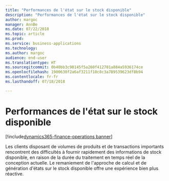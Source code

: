 ```yaml
---
title: "Performances de l'état sur le stock disponible"
description: "Performances de l'état sur le stock disponible"
author: margoc
manager: AnnBe
ms.date: 07/22/2018
ms.topic: article
ms.prod: 
ms.service: business-applications
ms.technology: 
ms.author: margoc
audience: end-user
ms.translationtype: HT
ms.sourcegitcommit: 0b40bb3c98145f5a260f412701a884a5936174ce
ms.openlocfilehash: 1900630f2a6af3211f18c8c3a789539623df8b94
ms.contentlocale: fr-fr
ms.lasthandoff: 07/18/2018

---
```

#  <a name="on-hand-inventory-report-performance"></a>Performances de l'état sur le stock disponible

[!include[dynamics365-finance-operations banner](../includes/dynamics365-finance-operations.md)]



Les clients disposant de volumes de produits et de transactions importants rencontrent des difficultés à fournir rapidement des informations de stock disponible, en raison de la durée du traitement en temps réel de la conception actuelle. Le remaniement de l'approche de calcul et de génération d'états sur le stock disponible offre une expérience bien plus réactive.

